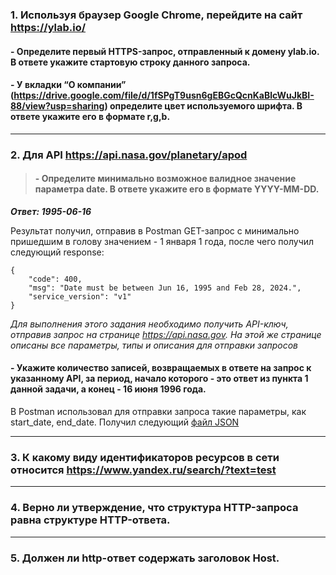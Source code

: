 ### 1. Используя браузер Google Chrome, перейдите на сайт https://ylab.io/ 

#### - Определите первый HTTPS-запрос, отправленный к домену ylab.io. В ответе укажите стартовую строку данного запроса.

#### - У вкладки “О компании” (https://drive.google.com/file/d/1fSPgT9usn6gEBGcQcnKaBlcWuJkBI-88/view?usp=sharing) определите цвет используемого шрифта. В ответе укажите его в формате r,g,b.
---
### 2. Для API https://api.nasa.gov/planetary/apod

> #### - Определите минимально возможное валидное значение параметра date. В ответе укажите его в формате YYYY-MM-DD.

**_Ответ: 1995-06-16_**

Результат получил, отправив в Postman GET-запрос с минимально пришедшим в голову значением - 1 января 1 года, после чего получил следующий response: 

```
{
    "code": 400,
    "msg": "Date must be between Jun 16, 1995 and Feb 28, 2024.",
    "service_version": "v1"
}
```

_Для выполнения этого задания необходимо получить API-ключ, отправив запрос на странице https://api.nasa.gov. На этой же странице описаны все параметры, типы и описания для отправки запросов_

#### - Укажите количество записей, возвращаемых в ответе на запрос к указанному API, за период, начало которого - это ответ из пункта 1 данной задачи, а конец - 16 июня 1996 года.

В Postman использовал для отправки запроса такие параметры, как start_date, end_date. Получил следующий [файл JSON](https://github.com/albusD0/ylab_homeworks/blob/main/homework_3/response16069596.json)


---
### 3. К какому виду идентификаторов ресурсов в сети относится https://www.yandex.ru/search/?text=test
---
### 4. Верно ли утверждение, что структура HTTP-запроса равна структуре HTTP-ответа.
---
### 5. Должен ли http-ответ содержать заголовок Host.
